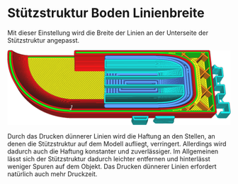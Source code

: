 Stützstruktur Boden Linienbreite
====
Mit dieser Einstellung wird die Breite der Linien an der Unterseite der Stützstruktur angepasst.

<!--screenshot {
"image_path": "support_bottom_line_width.png",
"models": [
    {
        "script": "gutter_lift.scad",
        "transformation": ["mirrorZ", "scale(0.5)"]
    }
],
"camera_position": [-45, 0, 104],
"camera_lookat": [0, 0, 3],
"settings": {
    "support_enable": true,
    "support_bottom_enable": true,
    "support_bottom_line_width": 0.8
},
"layer": 65,
"colours": 64
}-->
![Der Boden der Stützstruktur (dunkelblau) ist mit breiteren Linien gedruckt als der Rest der Stützstruktur](../images/support_bottom_line_width.png)

Durch das Drucken dünnerer Linien wird die Haftung an den Stellen, an denen die Stützstruktur auf dem Modell aufliegt, verringert. Allerdings wird dadurch auch die Haftung konstanter und zuverlässiger. Im Allgemeinen lässt sich der Stützstruktur dadurch leichter entfernen und hinterlässt weniger Spuren auf dem Objekt. Das Drucken dünnerer Linien erfordert natürlich auch mehr Druckzeit.